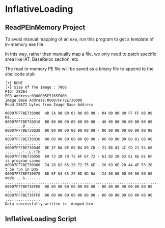 # InflativeLoading

## ReadPEInMemory Project
To avoid manual mapping of an exe, run this program to get a template of in-memory exe file.

In this way, rather than manually map a file, we only need to patch specific area like IAT, BaseReloc section, etc.

The read in-memory PE file will be saved as a binary file to append to the shellcode stub

```shell
[+] DONE
[+] Size Of The Image : 7000
PID: 28264
PEB Address:0000005E5165F000
Image Base Address:00007FF78E730000
Read 28672 bytes from Image Base Address

00007FF78E730000  4D 5A 90 00 03 00 00 00 - 04 00 00 00 FF FF 00 00   MZ..............
00007FF78E730010  B8 00 00 00 00 00 00 00 - 40 00 00 00 00 00 00 00   ........@.......
00007FF78E730020  00 00 00 00 00 00 00 00 - 00 00 00 00 00 00 00 00   ................
00007FF78E730030  00 00 00 00 00 00 00 00 - 00 00 00 00 00 01 00 00   ................
00007FF78E730040  0E 1F BA 0E 00 B4 09 CD - 21 B8 01 4C CD 21 54 68   ........!..L.!Th
00007FF78E730050  69 73 20 70 72 6F 67 72 - 61 6D 20 63 61 6E 6E 6F   is program canno
00007FF78E730060  74 20 62 65 20 72 75 6E - 20 69 6E 20 44 4F 53 20   t be run in DOS
00007FF78E730070  6D 6F 64 65 2E 0D 0D 0A - 24 00 00 00 00 00 00 00   mode....$.......
......................................................................................
00007FF78E736FE0  00 00 00 00 00 00 00 00 - 00 00 00 00 00 00 00 00   ................
00007FF78E736FF0  00 00 00 00 00 00 00 00 - 00 00 00 00 00 00 00 00   ................
Data successfully written to 'dumped.bin'
```

## InflativeLoading Script
